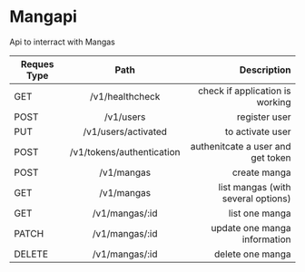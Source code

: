 # Mangapi
Api to interract with Mangas

| Reques Type        | Path           | Description | 
| ------------- |:-------------:| -----:| 
| GET | /v1/healthcheck | check if application is working | 
| POST | /v1/users | register user |
| PUT | /v1/users/activated | to activate user | 
| POST | /v1/tokens/authentication | authenitcate a user and get token |
| POST | /v1/mangas | create manga | 
| GET | /v1/mangas | list mangas (with several options) | 
| GET | /v1/mangas/:id | list one manga | 
| PATCH | /v1/mangas/:id | update one manga information | 
| DELETE | /v1/mangas/:id | delete one manga | 
